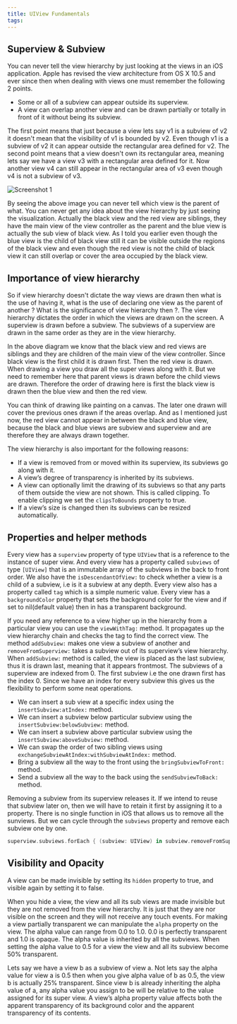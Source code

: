 ```yaml
---
title: UIView Fundamentals
tags:
---
```


## Superview & Subview
You can never tell the view hierarchy by just looking at the views in an iOS application. Apple has revised the view architecture from OS X 10.5 and ever since then when dealing with views one must remember the following 2 points.
- Some or all of a subview can appear outside its superview.
- A view can overlap another view and can be drawn partially or totally in front of it without being its subview.

The first point means that just because a view lets say v1 is a subview of v2 it doesn't mean that the visibility of v1 is bounded by v2. Even though v1 is a subview of v2 it can appear outside the rectangular area defined for v2. The second point means that a view doesn't own its rectangular area, meaning lets say we have a view v3 with a rectangular area defined for it. Now another view v4 can still appear in the rectangular area of v3 even though v4 is not a subview of v3.

![Screenshot 1](/img/ios-views/view-hierarchy.png)

By seeing the above image you can never tell which view is the parent of what. You can never get any idea about the view hierarchy by just seeing the visualization. Actually the black view and the red view are siblings, they have the main view of the view controller as the parent and the blue view is actually the sub view of black view. As I told you earlier even though the blue view is the child of black view still it can be visible outside the regions of the black view and even though the red view is not the child of black view it can still overlap or cover the area occupied by the black view.


## Importance of view hierarchy
So if view hierarchy doesn't dictate the way views are drawn then what is the use of having it, what is the use of declaring one view as the parent of another ? What is the significance of view hierarchy then ?. The view hierarchy dictates the order in which the views are drawn on the screen. A superview is drawn before a subview. The subviews of a superview are drawn in the same order as they are in the view hierarchy. 

In the above diagram we know that the black view and red views are siblings and they are children of the main view of the view controller. Since black view is the first child it is drawn first. Then the red view is drawn. When drawing a view you draw all the super views along with it. But we need to remember here that parent views is drawn before the child views are drawn. Therefore the order of drawing here is first the black view is drawn then the blue view and then the red view.

You can think of drawing like painting on a canvas. The later one drawn will cover the previous ones drawn if the areas overlap. And as I mentioned just now, the red view cannot appear in between the black and blue view, because the black and blue views are subview and superview and are therefore they are always drawn together.

The view hierarchy is also important for the following reasons:
- If a view is removed from or moved within its superview, its subviews go along with it.
- A view’s degree of transparency is inherited by its subviews.
- A view can optionally limit the drawing of its subviews so that any parts of them outside the view are not shown. This is called clipping. To enable clipping we set the `clipsToBounds` property to true.
- If a view’s size is changed then its subviews can be resized automatically.

## Properties and helper methods
Every view has a `superview` property of type `UIView` that is a reference to the instance of super view. And every view has a property called `subviews` of type `[UIView]` that is an immutable array of the subviews in the back to front order. We also have the `isDescendantOfView:` to check whether a view is a child of a subview, i.e is it a subview at any depth. Every view also has a property called `tag` which is a simple numeric value. Every view has a `backgroundColor` property that sets the background color for the view and if set to nil(default value) then in has a transparent background.

If you need any reference to a view higher up in the hierarchy from a particular view you can use the `viewWithTag:` method. It propagates up the view hierarchy chain and checks the tag to find the correct view. The method `addSubview:` makes one view a subview of another and `removeFromSuperview:` takes a subview out of its superview’s view hierarchy. When `addSubview:` method is called, the view is placed as the last subview, thus it is drawn last, meaning that it appears frontmost. The subviews of a superview are indexed from 0. The first subview i.e the one drawn first has the index 0. Since we have an index for every subview this gives us the flexibility to perform some neat operations. 
- We can insert a sub view at a specific index using the `insertSubview:atIndex:` method. 
- We can insert a subview below particular subview using the `insertSubview:belowSubview:` method.
- We can insert a subview above particular subview using the `insertSubview:aboveSubview:` method.
- We can swap the order of two sibling views using `exchangeSubviewAtIndex:withSubviewAtIndex:` method.
- Bring a subview all the way to the front using the `bringSubviewToFront:` method.
- Send a subview all the way to the back using the `sendSubviewToBack:` method.

Removing a subview from its superview releases it. If we intend to reuse that subview later on, then we will have to retain it first by assigning it to a property. There is no single function in iOS that allows us to remove all the sunviews. But we can cycle through the `subviews` property and remove each subview one by one.
```swift
superview.subviews.forEach { (subview: UIView) in subview.removeFromSuperview() }
```

## Visibility and Opacity
A view can be made invisible by setting its `hidden` property to true, and visible again by setting it to false.

When you hide a view, the view and all its sub views are made invisible but they are not removed from the view hierarchy. It is just that they are nor visible on the screen and they will not receive any touch events. For making a view partially transparent we can manipulate the `alpha` property on the view. The alpha value can range from 0.0 to 1.0. 0.0 is perfectly transparent and 1.0 is opaque. The alpha value is inherited by all the subviews. When setting the alpha value to 0.5 for a view the view and all its subview become 50% transparent.

Lets say we have a view b as a subview of view a. Not lets say the alpha value for view a is 0.5 then when you give alpha value of b as 0.5, the view b is actually 25% transparent. Since view b is already inheriting the alpha value of a, any alpha value you assign to be will be relative to the value assigned for its super view. A view’s alpha property value affects both the apparent transparency of its background color and the apparent transparency of its contents.